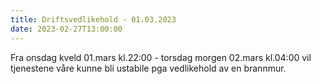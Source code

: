 ```yaml
---
title: Driftsvedlikehold - 01.03.2023
date: 2023-02-27T13:00:00
---
```

Fra onsdag kveld 01.mars kl.22:00 - torsdag morgen 02.mars kl.04:00 vil tjenestene våre kunne bli ustabile pga vedlikehold av en brannmur. 

